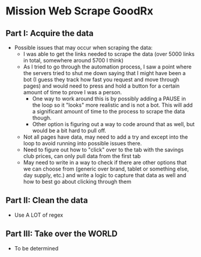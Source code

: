 # Mission Web Scrape GoodRx

## Part I: Acquire the data
- Possible issues that may occur when scraping the data:
	- I was able to get the links needed to scrape the data (over 5000 links in total, somewhere around 5700 I think) 
	- As I tried to go through the automation process, I saw a point where the servers tried to shut me down saying that I might have been a bot (I guess they track how fast you request and move through pages) and would need to press and hold a button for a certain amount of time to prove I was a person.
		- One way to work around this is by possibly adding a PAUSE in the loop so it "looks" more realistic and is not a bot. This will add a significant amount of time to the process to scrape the data though.
		- Other option is figuring out a way to code around that as well, but would be a bit hard to pull off.
	- Not all pages have data, may need to add a try and except into the loop to avoid running into possible issues there.
	- Need to figure out how to "click" over to the tab with the savings club prices, can only pull data from the first tab
	- May need to write in a way to check if there are other options that we can choose from (generic over brand, tablet or something else, day supply, etc.) and write a logic to capture that data as well and how to best go about clicking through them

## Part II: Clean the data
- Use A LOT of regex

## Part III: Take over the WORLD
- To be determined
